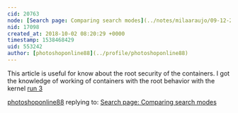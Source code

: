 ```yaml
---
cid: 20763
node: [Search page: Comparing search modes](../notes/milaaraujo/09-12-2018/search-page-comparing-search-modes)
nid: 17098
created_at: 2018-10-02 08:20:29 +0000
timestamp: 1538468429
uid: 553242
author: [photoshoponline88](../profile/photoshoponline88)
---
```


This article is useful for know about the root security of the containers. I got the knowledge of working of containers with the root behavior with the kernel  <a href="http://sloperun3.com/">run 3</a>



[photoshoponline88](../profile/photoshoponline88) replying to: [Search page: Comparing search modes](../notes/milaaraujo/09-12-2018/search-page-comparing-search-modes)

